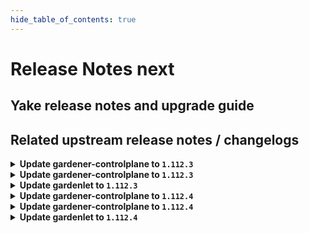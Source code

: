 ```yaml
---
hide_table_of_contents: true
---
```


# Release Notes next

## Yake release notes and upgrade guide

## Related upstream release notes / changelogs


<details>
<summary><b>Update gardener-controlplane to <code>1.112.3</code></b></summary>

# [gardener/gardener]

## 🐛 Bug Fixes

- `[OPERATOR]` A bug which prevented usage of labels with `seed.gardener.cloud/` prefix on `Seed`, `ManagedSeed`, `BackupEntry`, and `Shoot` resources has been fixed. by @rfranzke [#11486]

## Helm Charts
- controlplane: `europe-docker.pkg.dev/gardener-project/releases/charts/gardener/controlplane:v1.112.3`
- gardenlet: `europe-docker.pkg.dev/gardener-project/releases/charts/gardener/gardenlet:v1.112.3`
- operator: `europe-docker.pkg.dev/gardener-project/releases/charts/gardener/operator:v1.112.3`
- resource-manager: `europe-docker.pkg.dev/gardener-project/releases/charts/gardener/resource-manager:v1.112.3`
## Docker Images
- admission-controller: `europe-docker.pkg.dev/gardener-project/releases/gardener/admission-controller:v1.112.3`
- apiserver: `europe-docker.pkg.dev/gardener-project/releases/gardener/apiserver:v1.112.3`
- controller-manager: `europe-docker.pkg.dev/gardener-project/releases/gardener/controller-manager:v1.112.3`
- gardenlet: `europe-docker.pkg.dev/gardener-project/releases/gardener/gardenlet:v1.112.3`
- node-agent: `europe-docker.pkg.dev/gardener-project/releases/gardener/node-agent:v1.112.3`
- operator: `europe-docker.pkg.dev/gardener-project/releases/gardener/operator:v1.112.3`
- resource-manager: `europe-docker.pkg.dev/gardener-project/releases/gardener/resource-manager:v1.112.3`
- scheduler: `europe-docker.pkg.dev/gardener-project/releases/gardener/scheduler:v1.112.3`


</details>

<details>
<summary><b>Update gardener-controlplane to <code>1.112.3</code></b></summary>

# [gardener/gardener]

## 🐛 Bug Fixes

- `[OPERATOR]` A bug which prevented usage of labels with `seed.gardener.cloud/` prefix on `Seed`, `ManagedSeed`, `BackupEntry`, and `Shoot` resources has been fixed. by @rfranzke [#11486]

## Helm Charts
- controlplane: `europe-docker.pkg.dev/gardener-project/releases/charts/gardener/controlplane:v1.112.3`
- gardenlet: `europe-docker.pkg.dev/gardener-project/releases/charts/gardener/gardenlet:v1.112.3`
- operator: `europe-docker.pkg.dev/gardener-project/releases/charts/gardener/operator:v1.112.3`
- resource-manager: `europe-docker.pkg.dev/gardener-project/releases/charts/gardener/resource-manager:v1.112.3`
## Docker Images
- admission-controller: `europe-docker.pkg.dev/gardener-project/releases/gardener/admission-controller:v1.112.3`
- apiserver: `europe-docker.pkg.dev/gardener-project/releases/gardener/apiserver:v1.112.3`
- controller-manager: `europe-docker.pkg.dev/gardener-project/releases/gardener/controller-manager:v1.112.3`
- gardenlet: `europe-docker.pkg.dev/gardener-project/releases/gardener/gardenlet:v1.112.3`
- node-agent: `europe-docker.pkg.dev/gardener-project/releases/gardener/node-agent:v1.112.3`
- operator: `europe-docker.pkg.dev/gardener-project/releases/gardener/operator:v1.112.3`
- resource-manager: `europe-docker.pkg.dev/gardener-project/releases/gardener/resource-manager:v1.112.3`
- scheduler: `europe-docker.pkg.dev/gardener-project/releases/gardener/scheduler:v1.112.3`


</details>

<details>
<summary><b>Update gardenlet to <code>1.112.3</code></b></summary>

# [gardener/gardener]

## 🐛 Bug Fixes

- `[OPERATOR]` A bug which prevented usage of labels with `seed.gardener.cloud/` prefix on `Seed`, `ManagedSeed`, `BackupEntry`, and `Shoot` resources has been fixed. by @rfranzke [#11486]

## Helm Charts
- controlplane: `europe-docker.pkg.dev/gardener-project/releases/charts/gardener/controlplane:v1.112.3`
- gardenlet: `europe-docker.pkg.dev/gardener-project/releases/charts/gardener/gardenlet:v1.112.3`
- operator: `europe-docker.pkg.dev/gardener-project/releases/charts/gardener/operator:v1.112.3`
- resource-manager: `europe-docker.pkg.dev/gardener-project/releases/charts/gardener/resource-manager:v1.112.3`
## Docker Images
- admission-controller: `europe-docker.pkg.dev/gardener-project/releases/gardener/admission-controller:v1.112.3`
- apiserver: `europe-docker.pkg.dev/gardener-project/releases/gardener/apiserver:v1.112.3`
- controller-manager: `europe-docker.pkg.dev/gardener-project/releases/gardener/controller-manager:v1.112.3`
- gardenlet: `europe-docker.pkg.dev/gardener-project/releases/gardener/gardenlet:v1.112.3`
- node-agent: `europe-docker.pkg.dev/gardener-project/releases/gardener/node-agent:v1.112.3`
- operator: `europe-docker.pkg.dev/gardener-project/releases/gardener/operator:v1.112.3`
- resource-manager: `europe-docker.pkg.dev/gardener-project/releases/gardener/resource-manager:v1.112.3`
- scheduler: `europe-docker.pkg.dev/gardener-project/releases/gardener/scheduler:v1.112.3`


</details>

<details>
<summary><b>Update gardener-controlplane to <code>1.112.4</code></b></summary>

# [gardener/gardener]

## 🐛 Bug Fixes

- `[USER]` A bug has been fixed which caused the shoot care controller to falsely remove shoot conditions and constraints from the shoot status by @Wieneo [#11575]
- `[OPERATOR]` Fixed gardenlet crashing when trying to force-delete a workerless shoot by @Wieneo [#11513]
- `[OPERATOR]` Fixed a bug that caused multi-node etcd clusters to not be properly restored when performing control plane migration for hibernated HA `Shoot`s. by @plkokanov [#11597]

## Helm Charts
- controlplane: `europe-docker.pkg.dev/gardener-project/releases/charts/gardener/controlplane:v1.112.4`
- gardenlet: `europe-docker.pkg.dev/gardener-project/releases/charts/gardener/gardenlet:v1.112.4`
- operator: `europe-docker.pkg.dev/gardener-project/releases/charts/gardener/operator:v1.112.4`
- resource-manager: `europe-docker.pkg.dev/gardener-project/releases/charts/gardener/resource-manager:v1.112.4`
## Docker Images
- admission-controller: `europe-docker.pkg.dev/gardener-project/releases/gardener/admission-controller:v1.112.4`
- apiserver: `europe-docker.pkg.dev/gardener-project/releases/gardener/apiserver:v1.112.4`
- controller-manager: `europe-docker.pkg.dev/gardener-project/releases/gardener/controller-manager:v1.112.4`
- gardenlet: `europe-docker.pkg.dev/gardener-project/releases/gardener/gardenlet:v1.112.4`
- node-agent: `europe-docker.pkg.dev/gardener-project/releases/gardener/node-agent:v1.112.4`
- operator: `europe-docker.pkg.dev/gardener-project/releases/gardener/operator:v1.112.4`
- resource-manager: `europe-docker.pkg.dev/gardener-project/releases/gardener/resource-manager:v1.112.4`
- scheduler: `europe-docker.pkg.dev/gardener-project/releases/gardener/scheduler:v1.112.4`


</details>

<details>
<summary><b>Update gardener-controlplane to <code>1.112.4</code></b></summary>

# [gardener/gardener]

## 🐛 Bug Fixes

- `[USER]` A bug has been fixed which caused the shoot care controller to falsely remove shoot conditions and constraints from the shoot status by @Wieneo [#11575]
- `[OPERATOR]` Fixed gardenlet crashing when trying to force-delete a workerless shoot by @Wieneo [#11513]
- `[OPERATOR]` Fixed a bug that caused multi-node etcd clusters to not be properly restored when performing control plane migration for hibernated HA `Shoot`s. by @plkokanov [#11597]

## Helm Charts
- controlplane: `europe-docker.pkg.dev/gardener-project/releases/charts/gardener/controlplane:v1.112.4`
- gardenlet: `europe-docker.pkg.dev/gardener-project/releases/charts/gardener/gardenlet:v1.112.4`
- operator: `europe-docker.pkg.dev/gardener-project/releases/charts/gardener/operator:v1.112.4`
- resource-manager: `europe-docker.pkg.dev/gardener-project/releases/charts/gardener/resource-manager:v1.112.4`
## Docker Images
- admission-controller: `europe-docker.pkg.dev/gardener-project/releases/gardener/admission-controller:v1.112.4`
- apiserver: `europe-docker.pkg.dev/gardener-project/releases/gardener/apiserver:v1.112.4`
- controller-manager: `europe-docker.pkg.dev/gardener-project/releases/gardener/controller-manager:v1.112.4`
- gardenlet: `europe-docker.pkg.dev/gardener-project/releases/gardener/gardenlet:v1.112.4`
- node-agent: `europe-docker.pkg.dev/gardener-project/releases/gardener/node-agent:v1.112.4`
- operator: `europe-docker.pkg.dev/gardener-project/releases/gardener/operator:v1.112.4`
- resource-manager: `europe-docker.pkg.dev/gardener-project/releases/gardener/resource-manager:v1.112.4`
- scheduler: `europe-docker.pkg.dev/gardener-project/releases/gardener/scheduler:v1.112.4`


</details>

<details>
<summary><b>Update gardenlet to <code>1.112.4</code></b></summary>

# [gardener/gardener]

## 🐛 Bug Fixes

- `[USER]` A bug has been fixed which caused the shoot care controller to falsely remove shoot conditions and constraints from the shoot status by @Wieneo [#11575]
- `[OPERATOR]` Fixed gardenlet crashing when trying to force-delete a workerless shoot by @Wieneo [#11513]
- `[OPERATOR]` Fixed a bug that caused multi-node etcd clusters to not be properly restored when performing control plane migration for hibernated HA `Shoot`s. by @plkokanov [#11597]

## Helm Charts
- controlplane: `europe-docker.pkg.dev/gardener-project/releases/charts/gardener/controlplane:v1.112.4`
- gardenlet: `europe-docker.pkg.dev/gardener-project/releases/charts/gardener/gardenlet:v1.112.4`
- operator: `europe-docker.pkg.dev/gardener-project/releases/charts/gardener/operator:v1.112.4`
- resource-manager: `europe-docker.pkg.dev/gardener-project/releases/charts/gardener/resource-manager:v1.112.4`
## Docker Images
- admission-controller: `europe-docker.pkg.dev/gardener-project/releases/gardener/admission-controller:v1.112.4`
- apiserver: `europe-docker.pkg.dev/gardener-project/releases/gardener/apiserver:v1.112.4`
- controller-manager: `europe-docker.pkg.dev/gardener-project/releases/gardener/controller-manager:v1.112.4`
- gardenlet: `europe-docker.pkg.dev/gardener-project/releases/gardener/gardenlet:v1.112.4`
- node-agent: `europe-docker.pkg.dev/gardener-project/releases/gardener/node-agent:v1.112.4`
- operator: `europe-docker.pkg.dev/gardener-project/releases/gardener/operator:v1.112.4`
- resource-manager: `europe-docker.pkg.dev/gardener-project/releases/gardener/resource-manager:v1.112.4`
- scheduler: `europe-docker.pkg.dev/gardener-project/releases/gardener/scheduler:v1.112.4`


</details>
